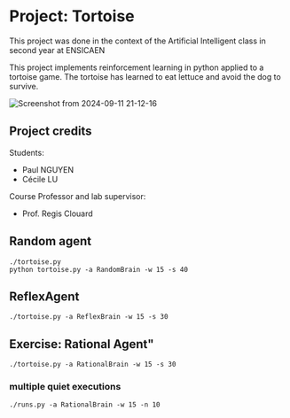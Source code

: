 # Project: Tortoise
This project was done in the context of the Artificial Intelligent class in second year at ENSICAEN

This project implements reinforcement learning in python applied to a tortoise game.
The tortoise has learned to eat lettuce and avoid the dog to survive.

![Screenshot from 2024-09-11 21-12-16](https://github.com/user-attachments/assets/6894830a-d1bd-4a21-ac5a-b1289231a0d9)

## Project credits
Students:  
- Paul NGUYEN  
- Cécile LU

Course Professor and lab supervisor:  
- Prof. Regis Clouard

## Random agent

~~~
./tortoise.py
python tortoise.py -a RandomBrain -w 15 -s 40
~~~

## ReflexAgent

~~~
./tortoise.py -a ReflexBrain -w 15 -s 30
~~~

## Exercise: Rational Agent"

~~~
./tortoise.py -a RationalBrain -w 15 -s 30

~~~
### multiple quiet executions
~~~
./runs.py -a RationalBrain -w 15 -n 10
~~~

